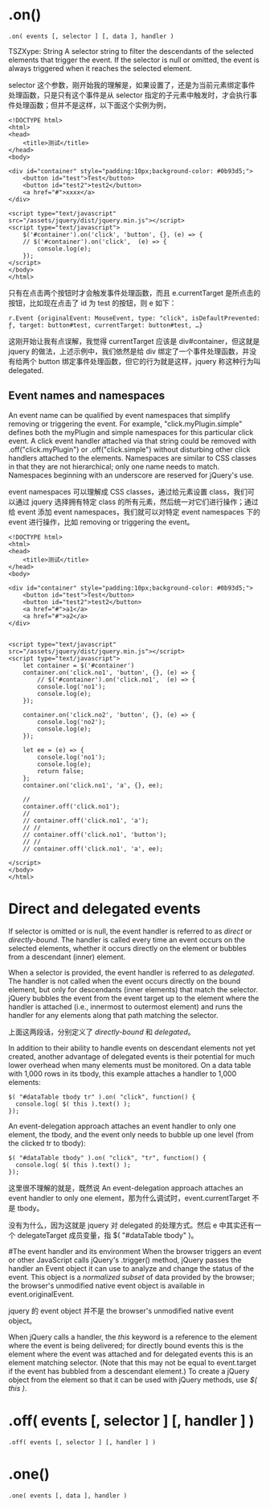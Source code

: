 # .on()
    .on( events [, selector ] [, data ], handler )

 
TSZXype: String
A selector string to filter the descendants of the selected elements that trigger the event. If the selector is null or omitted, the event is always triggered when it reaches the selected element.

selector 这个参数，刚开始我的理解是，如果设置了，还是为当前元素绑定事件处理函数，只是只有这个事件是从 selector 指定的子元素中触发时，才会执行事件处理函数；但并不是这样，以下面这个实例为例，
    
    <!DOCTYPE html>
    <html>
    <head>
        <title>测试</title>
    </head>
    <body>

    <div id="container" style="padding:10px;background-color: #0b93d5;">
        <button id="test">Test</button>
        <button id="test2">test2</button>
        <a href="#">xxxx</a>
    </div>

    <script type="text/javascript" src="/assets/jquery/dist/jquery.min.js"></script>
    <script type="text/javascript">
        $('#container').on('click', 'button', {}, (e) => {
        // $('#container').on('click',  (e) => {
            console.log(e);
        });
    </script>
    </body>
    </html>

只有在点击两个按钮时才会触发事件处理函数，而且 e.currentTarget 是所点击的按钮，比如现在点击了 id 为 test 的按钮，则 e 如下：

    r.Event {originalEvent: MouseEvent, type: "click", isDefaultPrevented: ƒ, target: button#test, currentTarget: button#test, …}

这刚开始让我有点误解，我觉得 currentTarget 应该是 div#container，但这就是 jquery 的做法，上述示例中，我们依然是给 div 绑定了一个事件处理函数，并没有给两个 button 绑定事件处理函数，但它的行为就是这样，jquery 称这种行为叫 delegated.

## Event names and namespaces
An event name can be qualified by event namespaces that simplify removing or triggering the event. For example, "click.myPlugin.simple" defines both the myPlugin and simple namespaces for this particular click event. A click event handler attached via that string could be removed with .off("click.myPlugin") or .off("click.simple") without disturbing other click handlers attached to the elements. Namespaces are similar to CSS classes in that they are not hierarchical; only one name needs to match. Namespaces beginning with an underscore are reserved for jQuery's use.

event namespaces 可以理解成 CSS classes，通过给元素设置 class，我们可以通过 jquery 选择拥有特定 class 的所有元素，然后统一对它们进行操作；通过给 event 添加 event namespaces，我们就可以对特定 event namespaces 下的 event 进行操作，比如 removing or triggering the event。

    <!DOCTYPE html>
    <html>
    <head>
        <title>测试</title>
    </head>
    <body>

    <div id="container" style="padding:10px;background-color: #0b93d5;">
        <button id="test">Test</button>
        <button id="test2">test2</button>
        <a href="#">a1</a>
        <a href="#">a2</a>
    </div>


    <script type="text/javascript" src="/assets/jquery/dist/jquery.min.js"></script>
    <script type="text/javascript">
        let container = $('#container')
        container.on('click.no1', 'button', {}, (e) => {
            // $('#container').on('click.no1',  (e) => {
            console.log('no1');
            console.log(e);
        });

        container.on('click.no2', 'button', {}, (e) => {
            console.log('no2');
            console.log(e);
        });

        let ee = (e) => {
            console.log('no1');
            console.log(e);
            return false;
        };
        container.on('click.no1', 'a', {}, ee);

        //
        container.off('click.no1');
        //
        // container.off('click.no1', 'a');
        // //
        // container.off('click.no1', 'button');
        // //
        // container.off('click.no1', 'a', ee);

    </script>
    </body>
    </html>

# Direct and delegated events
If selector is omitted or is null, the event handler is referred to as *direct* or *directly-bound*. The handler is called every time an event occurs on the selected elements, whether it occurs directly on the element or bubbles from a descendant (inner) element.


When a selector is provided, the event handler is referred to as *delegated*. The handler is not called when the event occurs directly on the bound element, but only for descendants (inner elements) that match the selector. jQuery bubbles the event from the event target up to the element where the handler is attached (i.e., innermost to outermost element) and runs the handler for any elements along that path matching the selector.

上面这两段话，分别定义了 *directly-bound* 和 *delegated*。

In addition to their ability to handle events on descendant elements not yet created, another advantage of delegated events is their potential for much lower overhead when many elements must be monitored. On a data table with 1,000 rows in its tbody, this example attaches a handler to 1,000 elements:

    $( "#dataTable tbody tr" ).on( "click", function() {
      console.log( $( this ).text() );
    });

An event-delegation approach attaches an event handler to only one element, the tbody, and the event only needs to bubble up one level (from the clicked tr to tbody):

    $( "#dataTable tbody" ).on( "click", "tr", function() {
      console.log( $( this ).text() );
    });

这里很不理解的就是，既然说 An event-delegation approach attaches an event handler to only one element，那为什么调试时，event.currentTarget 不是 tbody。

没有为什么，因为这就是 jquery 对 delegated 的处理方式。然后 e 中其实还有一个 delegateTarget 成员变量，指 $( "#dataTable tbody" )。

#The event handler and its environment
When the browser triggers an event or other JavaScript calls jQuery's .trigger() method, jQuery passes the handler an Event object it can use to analyze and change the status of the event. This object is a *normalized subset* of data provided by the browser; the browser's unmodified native event object is available in event.originalEvent. 

jquery 的 event object 并不是 the browser's unmodified native event object。

When jQuery calls a handler, the *this* keyword is a reference to the element where the event is being delivered; for directly bound events this is the element where the event was attached and for delegated events this is an element matching selector. (Note that this may not be equal to event.target if the event has bubbled from a descendant element.) To create a jQuery object from the element so that it can be used with jQuery methods, use *$( this )*.

# .off( events [, selector ] [, handler ] )
    .off( events [, selector ] [, handler ] )
# .one()
    .one( events [, data ], handler )

[1]: https://api.jquery.com/on/ ".on()"